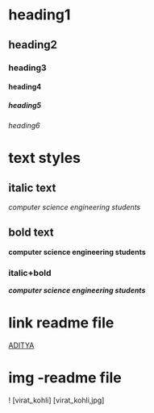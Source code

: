 # heading1
## heading2
### heading3
#### heading4
##### heading5
###### heading6

# text styles
## italic text
*computer science engineering students* 

## bold text
**computer science engineering students**

### italic+bold
***computer science engineering students***

# link readme file

[ADITYA]("https://www.aec.edu.in/")

# img -readme file
! [virat_kohli] [virat_kohli,jpg]
